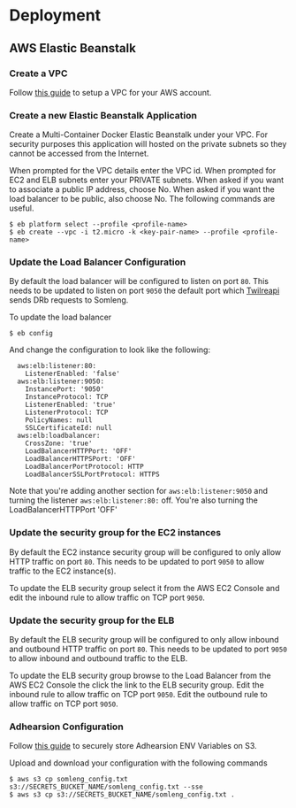 # Deployment

## AWS Elastic Beanstalk

### Create a VPC

Follow [this guide](https://github.com/dwilkie/twilreapi/blob/master/docs/AWS_VPC_SETUP.md) to setup a VPC for your AWS account.

### Create a new Elastic Beanstalk Application

Create a Multi-Container Docker Elastic Beanstalk under your VPC. For security purposes this application will hosted on the private subnets so they cannot be accessed from the Internet.

When prompted for the VPC details enter the VPC id. When prompted for EC2 and ELB subnets enter your PRIVATE subnets. When asked if you want to associate a public IP address, choose No. When asked if you want the load balancer to be public, also choose No. The following commands are useful.

```
$ eb platform select --profile <profile-name>
$ eb create --vpc -i t2.micro -k <key-pair-name> --profile <profile-name>
```

### Update the Load Balancer Configuration

By default the load balancer will be configured to listen on port `80`. This needs to be updated to listen on port `9050` the default port which [Twilreapi](https://github.com/dwilkie/twilreapi) sends DRb requests to Somleng.

To update the load balancer

```
$ eb config
```

And change the configuration to look like the following:

```
  aws:elb:listener:80:
    ListenerEnabled: 'false'
  aws:elb:listener:9050:
    InstancePort: '9050'
    InstanceProtocol: TCP
    ListenerEnabled: 'true'
    ListenerProtocol: TCP
    PolicyNames: null
    SSLCertificateId: null
  aws:elb:loadbalancer:
    CrossZone: 'true'
    LoadBalancerHTTPPort: 'OFF'
    LoadBalancerHTTPSPort: 'OFF'
    LoadBalancerPortProtocol: HTTP
    LoadBalancerSSLPortProtocol: HTTPS
```

Note that you're adding another section for `aws:elb:listener:9050` and turning the listener `aws:elb:listener:80:` off. You're also turning the LoadBalancerHTTPPort 'OFF'

### Update the security group for the EC2 instances

By default the EC2 instance security group will be configured to only allow HTTP traffic on port `80`. This needs to be updated to port `9050` to allow traffic to the EC2 instance(s).

To update the ELB security group select it from the AWS EC2 Console and edit the inbound rule to allow traffic on TCP port `9050`.

### Update the security group for the ELB

By default the ELB security group will be configured to only allow inbound and outbound HTTP traffic on port `80`. This needs to be updated to port `9050` to allow inbound and outbound traffic to the ELB.

To update the ELB security group browse to the Load Balancer from the AWS EC2 Console the click the link to the ELB security group. Edit the inbound rule to allow traffic on TCP port `9050`. Edit the outbound rule to allow traffic on TCP port `9050`.

### Adhearsion Configuration

Follow [this guide](https://github.com/dwilkie/freeswitch-config/tree/master/docs/S3_CONFIGURATION.md) to securely store Adhearsion ENV Variables on S3.

Upload and download your configuration with the following commands

```
$ aws s3 cp somleng_config.txt s3://SECRETS_BUCKET_NAME/somleng_config.txt --sse
$ aws s3 cp s3://SECRETS_BUCKET_NAME/somleng_config.txt .
```
